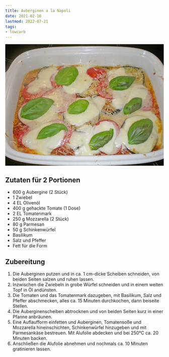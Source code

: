```yaml
---
title: Auberginen a la Napoli
date: 2021-02-10
lastmod: 2022-07-21
tags:
- lowcarb
---
```


![](/img/auberginen-la-napoli.webp)

## Zutaten für 2 Portionen
- 600 g     Aubergine (2 Stück)
- 1         Zwiebel
- 4 EL      Olivenöl
- 400 g     gehackte Tomate (1 Dose)
- 2 EL      Tomatenmark
- 250 g     Mozzarella (2 Stück)
- 80 g      Parmesan
- 50 g      Schinkenwürfel
- Basilikum
- Salz und Pfeffer
- Fett für die Form

## Zubereitung
1. Die Auberginen putzen und in ca. 1 cm-dicke Scheiben schneiden, von beiden Seiten salzen und ruhen lassen.
2. Inzwischen die Zwiebeln in grobe Würfel schneiden und in einem weiten Topf in Öl andünsten.
3. Die Tomaten und das Tomatenmark dazugeben, mit Basilikum, Salz und Pfeffer abschmecken, alles ca. 15 Minuten durchkochen, dann beiseite Stellen.
4. Die Auberginenscheiben abtrocknen und von beiden Seiten kurz in einer Pfanne anbräunen.
5. Eine Auflaufform einfetten und Auberginen, Tomatensoße und Mozzarella hineinschichten, Schinkenwürfel hinzugeben und mit Parmesankäse bestreuen. Mit Alufolie abdecken und bei 250°C ca. 20 Minuten backen.
6. Anschließen die Alufolie abnehmen und nochmals ca. 10 Minuten gratinieren lassen.
